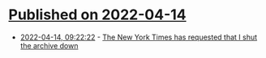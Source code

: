 # [Published on 2022-04-14](index.md)

* [2022-04-14, 09:22:22](https://news.ycombinator.com/item?id=31024767) - [The New York Times has requested that I shut the archive down](https://www.devangthakkar.com/wordle_archive/)
